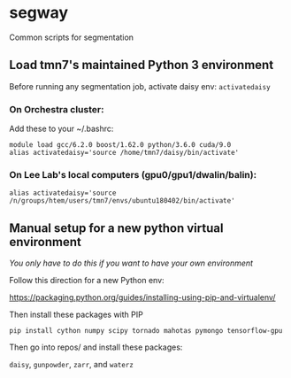 # segway
Common scripts for segmentation

## Load tmn7's maintained Python 3 environment

Before running any segmentation job, activate daisy env: `activatedaisy`

### On Orchestra cluster:

Add these to your ~/.bashrc:

`module load gcc/6.2.0 boost/1.62.0 python/3.6.0 cuda/9.0` \
`alias activatedaisy='source /home/tmn7/daisy/bin/activate'`

### On Lee Lab's local computers (gpu0/gpu1/dwalin/balin):

`alias activatedaisy='source /n/groups/htem/users/tmn7/envs/ubuntu180402/bin/activate'`


## Manual setup for a new python virtual environment

_You only have to do this if you want to have your own environment_

Follow this direction for a new Python env:

https://packaging.python.org/guides/installing-using-pip-and-virtualenv/

Then install these packages with PIP

`pip install cython numpy scipy tornado mahotas pymongo tensorflow-gpu`

Then go into repos/ and install these packages:

`daisy`, `gunpowder`, `zarr`, and `waterz`

